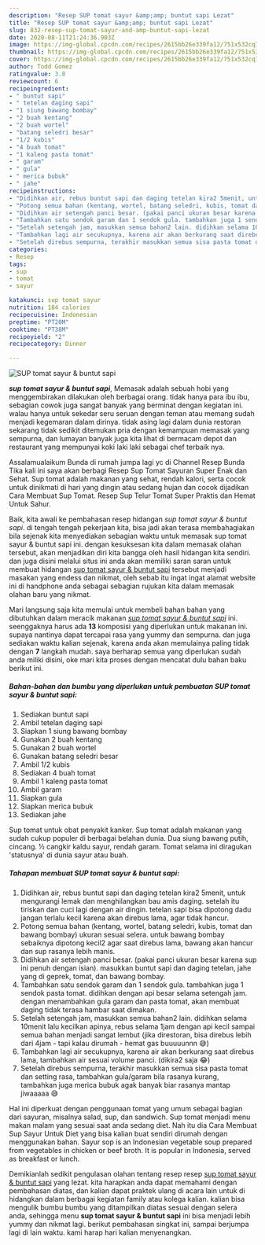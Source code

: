 ```yaml
---
description: "Resep SUP tomat sayur &amp;amp; buntut sapi Lezat"
title: "Resep SUP tomat sayur &amp;amp; buntut sapi Lezat"
slug: 832-resep-sup-tomat-sayur-and-amp-buntut-sapi-lezat
date: 2020-08-11T21:24:36.903Z
image: https://img-global.cpcdn.com/recipes/2615bb26e339fa12/751x532cq70/sup-tomat-sayur-buntut-sapi-foto-resep-utama.jpg
thumbnail: https://img-global.cpcdn.com/recipes/2615bb26e339fa12/751x532cq70/sup-tomat-sayur-buntut-sapi-foto-resep-utama.jpg
cover: https://img-global.cpcdn.com/recipes/2615bb26e339fa12/751x532cq70/sup-tomat-sayur-buntut-sapi-foto-resep-utama.jpg
author: Todd Gomez
ratingvalue: 3.8
reviewcount: 6
recipeingredient:
- " buntut sapi"
- " tetelan daging sapi"
- "1 siung bawang bombay"
- "2 buah kentang"
- "2 buah wortel"
- "batang seledri besar"
- "1/2 kubis"
- "4 buah tomat"
- "1 kaleng pasta tomat"
- " garam"
- " gula"
- " merica bubuk"
- " jahe"
recipeinstructions:
- "Didihkan air, rebus buntut sapi dan daging tetelan kira2 5menit, untuk mengurangi lemak dan menghilangkan bau amis daging. setelah itu tiriskan dan cuci lagi dengan air dingin. tetelan sapi bisa dipotong dadu jangan terlalu kecil karena akan direbus lama, agar tidak hancur."
- "Potong semua bahan (kentang, wortel, batang seledri, kubis, tomat dan bawang bombay) ukuran sesuai selera. untuk bawang bombay sebaiknya dipotong kecil2 agar saat direbus lama, bawang akan hancur dan sup rasanya lebih manis."
- "Didihkan air setengah panci besar. (pakai panci ukuran besar karena sup ini penuh dengan isian). masukkan buntut sapi dan daging tetelan, jahe yang di geprek, tomat, dan bawang bombay."
- "Tambahkan satu sendok garam dan 1 sendok gula. tambahkan juga 1 sendok pasta tomat. didihkan dengan api besar selama setengah jam. dengan menambahkan gula garam dan pasta tomat, akan membuat daging tidak terasa hambar saat dimakan."
- "Setelah setengah jam, masukkan semua bahan2 lain. didihkan selama 10menit lalu kecilkan apinya, rebus selama 1jam dengan api kecil sampai semua bahan menjadi sangat lembut (jika direstoran, bisa direbus lebih dari 4jam - tapi kalau dirumah - hemat gas buuuuunnn 😅)"
- "Tambahkan lagi air secukupnya, karena air akan berkurang saat direbus lama, tambahkan air sesuai volume panci. (dikira2 saja 😂)"
- "Setelah direbus sempurna, terakhir masukkan semua sisa pasta tomat dan setting rasa, tambahkan gula/garam bila rasanya kurang, tambahkan juga merica bubuk agak banyak biar rasanya mantap jiwaaaaa 😅"
categories:
- Resep
tags:
- sup
- tomat
- sayur

katakunci: sup tomat sayur 
nutrition: 184 calories
recipecuisine: Indonesian
preptime: "PT20M"
cooktime: "PT38M"
recipeyield: "2"
recipecategory: Dinner

---
```



![SUP tomat sayur &amp; buntut sapi](https://img-global.cpcdn.com/recipes/2615bb26e339fa12/751x532cq70/sup-tomat-sayur-buntut-sapi-foto-resep-utama.jpg)

<b><i>sup tomat sayur &amp; buntut sapi</i></b>, Memasak adalah sebuah hobi yang menggembirakan dilakukan oleh berbagai orang. tidak hanya para ibu ibu, sebagian cowok juga sangat banyak yang berminat dengan kegiatan ini. walau hanya untuk sekedar seru seruan dengan teman atau memang sudah menjadi kegemaran dalam dirinya. tidak asing lagi dalam dunia restoran sekarang tidak sedikit ditemukan pria dengan kemampuan memasak yang sempurna, dan lumayan banyak juga kita lihat di bermacam depot dan restaurant yang mempunyai koki laki laki sebagai chef terbaik nya.

Assalamualaikum Bunda di rumah jumpa lagi yc di Channel Resep Bunda Tika kali ini saya akan berbagi Resep Sup Tomat Sayuran Super Enak dan Sehat. Sup tomat adalah makanan yang sehat, rendah kalori, serta cocok untuk dinikmati di hari yang dingin atau sedang hujan dan cocok dijadikan Cara Membuat Sup Tomat. Resep Sup Telur Tomat Super Praktis dan Hemat Untuk Sahur.

Baik, kita awali ke pembahasan resep hidangan <i>sup tomat sayur &amp; buntut sapi</i>. di tengah tengah pekerjaan kita, bisa jadi akan terasa membahagiakan bila sejenak kita menyediakan sebagian waktu untuk memasak sup tomat sayur &amp; buntut sapi ini. dengan kesuksesan kita dalam memasak olahan tersebut, akan menjadikan diri kita bangga oleh hasil hidangan kita sendiri. dan juga disini melalui situs ini anda akan memiliki saran saran untuk membuat hidangan <u>sup tomat sayur &amp; buntut sapi</u> tersebut menjadi masakan yang endess dan nikmat, oleh sebab itu ingat ingat alamat website ini di handphone anda sebagai sebagian rujukan kita dalam memasak olahan baru yang nikmat.


Mari langsung saja kita memulai untuk membeli bahan bahan yang dibutuhkan dalam meracik makanan <u><i>sup tomat sayur &amp; buntut sapi</i></u> ini. seenggaknya harus ada <b>13</b> komposisi yang diperlukan untuk makanan ini. supaya nantinya dapat tercapai rasa yang yummy dan sempurna. dan juga sediakan waktu kalian sejenak, karena anda akan memulainya paling tidak dengan <b>7</b> langkah mudah. saya berharap semua yang diperlukan sudah anda miliki disini, oke mari kita proses dengan mencatat dulu bahan baku berikut ini.

<!--inarticleads1-->

##### Bahan-bahan dan bumbu yang diperlukan untuk pembuatan SUP tomat sayur &amp; buntut sapi:

1. Sediakan  buntut sapi
1. Ambil  tetelan daging sapi
1. Siapkan 1 siung bawang bombay
1. Gunakan 2 buah kentang
1. Gunakan 2 buah wortel
1. Gunakan batang seledri besar
1. Ambil 1/2 kubis
1. Sediakan 4 buah tomat
1. Ambil 1 kaleng pasta tomat
1. Ambil  garam
1. Siapkan  gula
1. Siapkan  merica bubuk
1. Sediakan  jahe


Sup tomat untuk obat penyakit kanker. Sup tomat adalah makanan yang sudah cukup populer di berbagai belahan dunia. Dua siung bawang putih, cincang. ½ cangkir kaldu sayur, rendah garam. Tomat selama ini diragukan &#39;statusnya&#39; di dunia sayur atau buah. 

<!--inarticleads2-->

##### Tahapan membuat SUP tomat sayur &amp; buntut sapi:

1. Didihkan air, rebus buntut sapi dan daging tetelan kira2 5menit, untuk mengurangi lemak dan menghilangkan bau amis daging. setelah itu tiriskan dan cuci lagi dengan air dingin. tetelan sapi bisa dipotong dadu jangan terlalu kecil karena akan direbus lama, agar tidak hancur.
1. Potong semua bahan (kentang, wortel, batang seledri, kubis, tomat dan bawang bombay) ukuran sesuai selera. untuk bawang bombay sebaiknya dipotong kecil2 agar saat direbus lama, bawang akan hancur dan sup rasanya lebih manis.
1. Didihkan air setengah panci besar. (pakai panci ukuran besar karena sup ini penuh dengan isian). masukkan buntut sapi dan daging tetelan, jahe yang di geprek, tomat, dan bawang bombay.
1. Tambahkan satu sendok garam dan 1 sendok gula. tambahkan juga 1 sendok pasta tomat. didihkan dengan api besar selama setengah jam. dengan menambahkan gula garam dan pasta tomat, akan membuat daging tidak terasa hambar saat dimakan.
1. Setelah setengah jam, masukkan semua bahan2 lain. didihkan selama 10menit lalu kecilkan apinya, rebus selama 1jam dengan api kecil sampai semua bahan menjadi sangat lembut (jika direstoran, bisa direbus lebih dari 4jam - tapi kalau dirumah - hemat gas buuuuunnn 😅)
1. Tambahkan lagi air secukupnya, karena air akan berkurang saat direbus lama, tambahkan air sesuai volume panci. (dikira2 saja 😂)
1. Setelah direbus sempurna, terakhir masukkan semua sisa pasta tomat dan setting rasa, tambahkan gula/garam bila rasanya kurang, tambahkan juga merica bubuk agak banyak biar rasanya mantap jiwaaaaa 😅


Hal ini diperkuat dengan penggunaan tomat yang umum sebagai bagian dari sayuran, misalnya salad, sup, dan sandwich. Sup tomat menjadi menu makan malam yang sesuai saat anda sedang diet. Nah itu dia Cara Membuat Sup Sayur Untuk Diet yang bisa kalian buat sendiri dirumah dengan menggunakan bahan. Sayur sop is an Indonesian vegetable soup prepared from vegetables in chicken or beef broth. It is popular in Indonesia, served as breakfast or lunch. 

Demikianlah sedikit pengulasan olahan tentang resep resep <u>sup tomat sayur &amp; buntut sapi</u> yang lezat. kita harapkan anda dapat memahami dengan pembahasan diatas, dan kalian dapat praktek ulang di acara lain untuk di hidangkan dalam berbagai kegiatan family atau kolega kalian. kalian bisa mengulik bumbu bumbu yang ditampilkan diatas sesuai dengan selera anda, sehingga menu <b>sup tomat sayur &amp; buntut sapi</b> ini bisa menjadi lebih yummy dan nikmat lagi. berikut pembahasan singkat ini, sampai berjumpa lagi di lain waktu. kami harap hari kalian menyenangkan.
